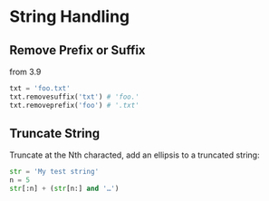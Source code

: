 # String Handling

## Remove Prefix or Suffix

from 3.9

```python
txt = 'foo.txt'
txt.removesuffix('txt') # 'foo.'
txt.removeprefix('foo') # '.txt'
```

## Truncate String

Truncate at the Nth characted, add an ellipsis to a truncated string:

```python
str = 'My test string'
n = 5
str[:n] + (str[n:] and '…')
```
